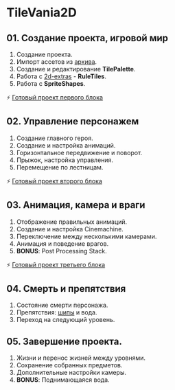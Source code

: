 # TileVania2D

## 01. Создание проекта, игровой мир
1. Создание проекта.
2. Импорт ассетов из [архива](https://drive.google.com/open?id=1LsitknO6WjWiJfPcGBG0VgxkmRpkHoUU).
3. Создание и редактирование __TilePalette__.
4. Работа с [2d-extras](https://github.com/Unity-Technologies/2d-extras) - __RuleTiles__.
5. Работа с __SpriteShapes__.  

:zap: [Готовый проект первого блока](https://drive.google.com/open?id=1uzmOxYG019hjUJwB-LMfdIS30dydd_Yh)

## 02. Управление персонажем
1. Создание главного героя.
2. Создание и настройка анимаций.
3. Горизонтальное передвижение и поворот.
4. Прыжок, настройка управления.
5. Перемещение по лестницам.

:zap: [Готовый проект второго блока](https://drive.google.com/open?id=1E89ea5-V2tCaYW888QynrlOafmHTkyF7)

## 03. Анимация, камера и враги
1. Отображение правильных анимаций.
2. Создание и настройка Cinemachine.
3. Переключение между несколькими камерами.
4. Анимация и поведение врагов.    
5. __BONUS__: Post Processing Stack.

:zap: [Готовый проект третьего блока](https://drive.google.com/open?id=1TzBIxMFvObTPiCXAVmRNqClofJ3oilVX)

## 04. Смерть и препятствия
1. Состояние смерти персонажа.
2. Препятствия: [шипы](https://drive.google.com/open?id=14MnHw0J-W9HwauVBoC97u8jusy23K_Oh) и вода.
3. Переход на следующий уровень.

## 05. Завершение проекта.
1. Жизни и перенос жизней между уровнями.
2. Сохранение собранных предметов.
3. Дополнительные настройки камеры.
4. __BONUS__: Поднимающаяся вода.
